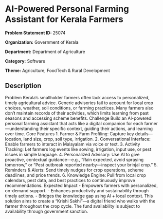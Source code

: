 # AI-Powered Personal Farming Assistant for Kerala Farmers

**Problem Statement ID:** 25074

**Organization:** Government of Kerala

**Department:** Department of Agriculture

**Category:** Software

**Theme:** Agriculture, FoodTech & Rural Development

## Description

Problem Kerala’s smallholder farmers often lack access to personalized, timely agricultural advice. Generic advisories fail to account for local crop choices, weather, soil conditions, or farming practices. Many farmers also don’t maintain records of their activities, which limits learning from past seasons and accessing scheme benefits. Challenge Build an AI-powered personal farming assistant that acts like a digital companion for each farmer—understanding their specific context, guiding their actions, and learning over time. Core Features 1. Farmer & Farm Profiling: Capture key details—location, land size, crop, soil type, irrigation. 2. Conversational Interface: Enable farmers to interact in Malayalam via voice or text. 3. Activity Tracking: Let farmers log events like sowing, irrigation, input use, or pest issues in simple language. 4. Personalized Advisory: Use AI to give proactive, contextual guidance—e.g., “Rain expected, avoid spraying tomorrow,” or “Pest outbreak reported nearby—inspect your brinjal crop.” 5. Reminders & Alerts: Send timely nudges for crop operations, scheme deadlines, and price trends. 6. Knowledge Engine: Pull from local crop calendars, pest data, and best practices to continuously improve recommendations. Expected Impact - Empowers farmers with personalized, on-demand support. - Enhances productivity and sustainability through timely actions. - Bridges the knowledge gap using AI + local context. This solution aims to create a “Krishi Sakhi”—a digital friend who walks with the farmer throughout the crop cycle. The fund availability is subject to availability through government sanction.

